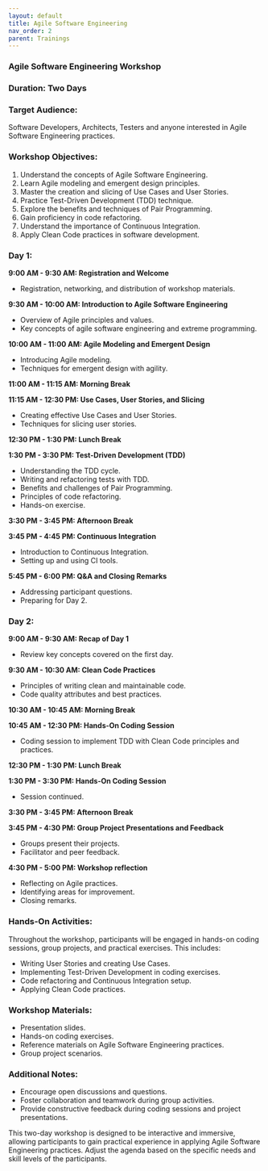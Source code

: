 ```yaml
---
layout: default
title: Agile Software Engineering
nav_order: 2
parent: Trainings
---
```


### Agile Software Engineering Workshop

### Duration: Two Days

### Target Audience:
Software Developers, Architects, Testers and anyone interested in Agile Software Engineering practices.

### Workshop Objectives:
1. Understand the concepts of Agile Software Engineering.
2. Learn Agile modeling and emergent design principles.
3. Master the creation and slicing of Use Cases and User Stories.
4. Practice Test-Driven Development (TDD) technique.
5. Explore the benefits and techniques of Pair Programming.
6. Gain proficiency in code refactoring.
7. Understand the importance of Continuous Integration.
8. Apply Clean Code practices in software development.

### Day 1:

**9:00 AM - 9:30 AM: Registration and Welcome**
- Registration, networking, and distribution of workshop materials.

**9:30 AM - 10:00 AM: Introduction to Agile Software Engineering**
- Overview of Agile principles and values.
- Key concepts of agile software engineering and extreme programming.

**10:00 AM - 11:00 AM: Agile Modeling and Emergent Design**
- Introducing Agile modeling.
- Techniques for emergent design with agility.

**11:00 AM - 11:15 AM: Morning Break**

**11:15 AM - 12:30 PM: Use Cases, User Stories, and Slicing**
- Creating effective Use Cases and User Stories.
- Techniques for slicing user stories.

**12:30 PM - 1:30 PM: Lunch Break**

**1:30 PM - 3:30 PM: Test-Driven Development (TDD)**
- Understanding the TDD cycle.
- Writing and refactoring tests with TDD.
- Benefits and challenges of Pair Programming.
- Principles of code refactoring.
- Hands-on exercise.

**3:30 PM - 3:45 PM: Afternoon Break**

**3:45 PM - 4:45 PM: Continuous Integration**
- Introduction to Continuous Integration.
- Setting up and using CI tools.

**5:45 PM - 6:00 PM: Q&A and Closing Remarks**
- Addressing participant questions.
- Preparing for Day 2.

### Day 2:

**9:00 AM - 9:30 AM: Recap of Day 1**
- Review key concepts covered on the first day.

**9:30 AM - 10:30 AM: Clean Code Practices**
- Principles of writing clean and maintainable code.
- Code quality attributes and best practices.

**10:30 AM - 10:45 AM: Morning Break**

**10:45 AM - 12:30 PM: Hands-On Coding Session**
- Coding session to implement TDD with Clean Code principles and practices.



**12:30 PM - 1:30 PM: Lunch Break**


**1:30 PM - 3:30 PM: Hands-On Coding Session**
- Session continued.

**3:30 PM - 3:45 PM: Afternoon Break**

**3:45 PM - 4:30 PM: Group Project Presentations and Feedback**
- Groups present their projects.
- Facilitator and peer feedback.

**4:30 PM - 5:00 PM: Workshop reflection**
- Reflecting on Agile practices.
- Identifying areas for improvement.
- Closing remarks.



### Hands-On Activities:
Throughout the workshop, participants will be engaged in hands-on coding sessions, group projects, and practical exercises. This includes:

- Writing User Stories and creating Use Cases.
- Implementing Test-Driven Development in coding exercises.
- Code refactoring and Continuous Integration setup.
- Applying Clean Code practices.

### Workshop Materials:
- Presentation slides.
- Hands-on coding exercises.
- Reference materials on Agile Software Engineering practices.
- Group project scenarios.

### Additional Notes:
- Encourage open discussions and questions.
- Foster collaboration and teamwork during group activities.
- Provide constructive feedback during coding sessions and project presentations.

This two-day workshop is designed to be interactive and immersive, allowing participants to gain practical experience in applying Agile Software Engineering practices. Adjust the agenda based on the specific needs and skill levels of the participants.